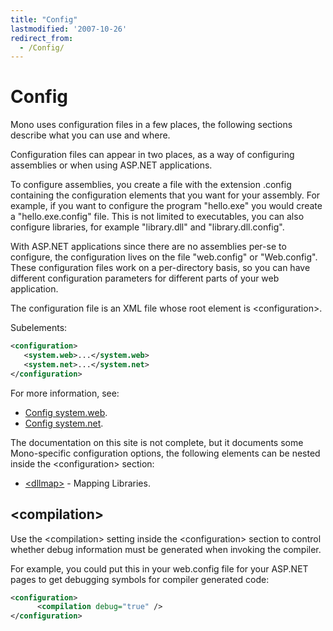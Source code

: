 ```yaml
---
title: "Config"
lastmodified: '2007-10-26'
redirect_from:
  - /Config/
---
```


Config
======

Mono uses configuration files in a few places, the following sections describe what you can use and where.

Configuration files can appear in two places, as a way of configuring assemblies or when using ASP.NET applications.

To configure assemblies, you create a file with the extension .config containing the configuration elements that you want for your assembly. For example, if you want to configure the program "hello.exe" you would create a "hello.exe.config" file. This is not limited to executables, you can also configure libraries, for example "library.dll" and "library.dll.config".

With ASP.NET applications since there are no assemblies per-se to configure, the configuration lives on the file "web.config" or "Web.config". These configuration files work on a per-directory basis, so you can have different configuration parameters for different parts of your web application.

The configuration file is an XML file whose root element is \<configuration\>.

Subelements:

``` xml
<configuration>
   <system.web>...</system.web>
   <system.net>...</system.net>
</configuration>
```

For more information, see:

-   [Config system.web](/Config_system.web).
-   [Config system.net](/Config_system.net).

The documentation on this site is not complete, but it documents some Mono-specific configuration options, the following elements can be nested inside the \<configuration\> section:

-   [\<dllmap\>](/Config_DllMap) - Mapping Libraries.

\<compilation\>
---------------

Use the \<compilation\> setting inside the \<configuration\> section to control whether debug information must be generated when invoking the compiler.

For example, you could put this in your web.config file for your ASP.NET pages to get debugging symbols for compiler generated code:

``` xml
<configuration>
      <compilation debug="true" />
</configuration>
```
